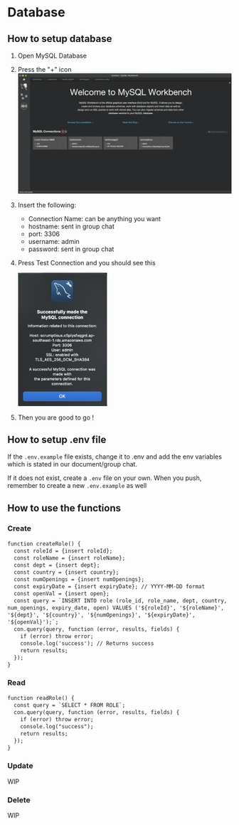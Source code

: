 # Database

## How to setup database

1. Open MySQL Database
2. Press the "+" icon
![alt text](assets/mysql.png)
3. Insert the following:
    - Connection Name: can be anything you want
    - hostname: sent in group chat
    - port: 3306 
    - username: admin
    - password: sent in group chat
4. Press Test Connection and you should see this

    <img src="assets/success.png" width="200" height="300">

5. Then you are good to go ! 

## How to setup .env file

If the `.env.example` file exists, change it to .env and add the env variables which is stated in our document/group chat.

If it does not exist, create a `.env` file on your own. When you push, remember to create a new `.env.example` as well

## How to use the functions 

### Create

```
function createRole() {
  const roleId = {insert roleId}; 
  const roleName = {insert roleName};
  const dept = {insert dept};
  const country = {insert country};
  const numOpenings = {insert numOpenings};
  const expiryDate = {insert expiryDate}; // YYYY-MM-DD format
  const openVal = {insert open};
  const query = `INSERT INTO role (role_id, role_name, dept, country, num_openings, expiry_date, open) VALUES ('${roleId}', '${roleName}', '${dept}', '${country}', '${numOpenings}', '${expiryDate}', '${openVal}');`;
  con.query(query, function (error, results, fields) {
    if (error) throw error;
    console.log('success'); // Returns success 
    return results;
  });
}
```

### Read

```
function readRole() {
  const query = `SELECT * FROM ROLE`;
  con.query(query, function (error, results, fields) {
    if (error) throw error;
    console.log("success");
    return results;
  });
}
```

### Update
WIP

### Delete 
WIP

